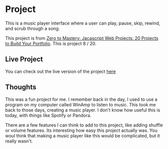 # Project

This is a music player interface where a user can play, pause, skip, rewind, and scrub through a song.

This project is from [Zero to Mastery: Jacascript Web Projects: 20 Projects to Build Your Portfolio](https://academy.zerotomastery.io/p/javascript-projects).
This is project 8 / 20.

## Live Project

You can check out the live version of the project [here](https://rperry99.github.io/javascript-music-player/)

## Thoughts

This was a fun project for me. I remember back in the day, I used to use a program on my computer called WinAmp to listen to music. This took me back to those days, creating a music player. I don't know how useful this is today, with things like Spotify or Pandora.

There are a few features I can think to add to this project, like adding shuffle or volume features. Its interesting how easy this project actually was. You woul think that making a music player like this would be complicated, but it really wasn't.
